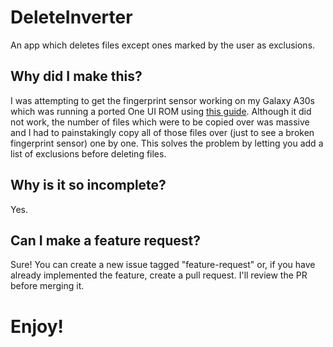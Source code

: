 # DeleteInverter
An app which deletes files except ones marked by the user as exclusions.

## Why did I make this?
I was attempting to get the fingerprint sensor working on my Galaxy A30s which was running a ported One UI ROM using [this guide](https://xdaforums.com/t/samsung-fingerprint-fix-on-ported-roms.4640902/). Although it did not work, the number of files which were to be copied over was massive and I had to painstakingly copy all of those files over (just to see a broken fingerprint sensor) one by one. This solves the problem by letting you add a list of exclusions before deleting files.

## Why is it so incomplete?
Yes.

## Can I make a feature request?
Sure! You can create a new issue tagged "feature-request" or, if you have already implemented the feature, create a pull request. I'll review the PR before merging it.

# Enjoy!
